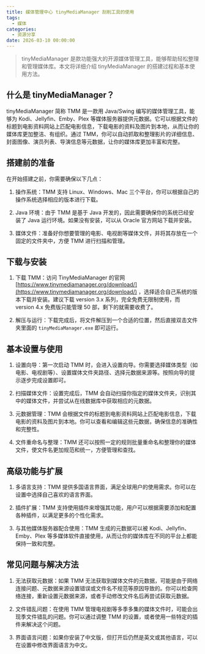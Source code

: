 ```yaml
---
title: 媒体管理中心 tinyMediaManager 刮削工具的使用
tags:
  - 媒体
categories:
  - 资源分享
date: 2026-03-10 00:00:00
---
```


> tinyMediaManager 是款功能强大的开源媒体管理工具，能够帮助轻松整理和管理媒体库。本文将详细介绍 tinyMediaManager 的搭建过程和基本使用方法。

<!-- more -->

## 什么是 tinyMediaManager？

tinyMediaManager 简称 TMM 是一款用 Java/Swing 编写的媒体管理工具，能够为 Kodi、Jellyfin、Emby、Plex 等媒体服务器提供元数据。它可以根据文件的标题到电影资料网站上匹配电影信息，下载电影的资料及图片到本地，从而让你的媒体库更加整洁、有组织。通过 TMM，你可以自动抓取和整理影片的详细信息、封面图像、演员列表、导演信息等元数据，让你的媒体库更加丰富和完整。

## 搭建前的准备

在开始搭建之前，你需要确保以下几点：

1. 操作系统：TMM 支持 Linux、Windows、Mac 三个平台，你可以根据自己的操作系统选择相应的版本进行下载。

2. Java 环境：由于 TMM 是基于 Java 开发的，因此需要确保你的系统已经安装了 Java 运行环境。如果没有安装，可以从 Oracle 官方网站下载并安装。

3. 媒体文件：准备好你想要管理的电影、电视剧等媒体文件，并将其存放在一个固定的文件夹中，方便 TMM 进行扫描和管理。

## 下载与安装

1. 下载 TMM：访问 TinyMediaManager 的官网 [https://www.tinymediamanager.org/download/](https://www.tinymediamanager.org/download/) ，选择适合自己系统的版本下载并安装。建议下载 version 3.x 系列，完全免费无限制使用，而 version 4.x 免费版只能管理 50 部，剩下的就需要收费了。

2. 解压与运行：下载完成后，将文件解压到一个合适的位置，然后直接双击文件夹里面的 `tinyMediaManager.exe` 即可运行。

## 基本设置与使用

1. 设置向导：第一次启动 TMM 时，会进入设置向导。你需要选择媒体类型（如电影、电视剧等）、设置媒体文件夹路径、选择元数据来源等。按照向导的提示逐步完成设置即可。

2. 扫描媒体文件：设置完成后，TMM 会自动扫描你指定的媒体文件夹，识别其中的媒体文件，并尝试从在线数据库中获取相应的元数据。

3. 元数据管理：TMM 会根据文件的标题到电影资料网站上匹配电影信息，下载电影的资料及图片到本地。你可以查看和编辑这些元数据，确保信息的准确性和完整性。

4. 文件重命名与整理：TMM 还可以按照一定的规则批量重命名和整理你的媒体文件，使文件名更加规范和统一，方便管理和查找。

## 高级功能与扩展

1. 多语言支持：TMM 提供多国语言界面，满足全球用户的使用需求。你可以在设置中选择自己喜欢的语言界面。

2. 插件扩展：TMM 支持使用插件来增强其功能，用户可以根据需要添加和配置各种插件，以满足更多的个性化需求。

3. 与其他媒体服务器配合使用：TMM 生成的元数据可以被 Kodi、Jellyfin、Emby、Plex 等多媒体软件直接使用，从而让你的媒体库在不同的平台上都能保持一致和完整。

## 常见问题与解决方法

1. 无法获取元数据：如果 TMM 无法获取到媒体文件的元数据，可能是由于网络连接问题、元数据来源设置错误或文件名不规范等原因导致的。你可以检查网络连接，重新设置元数据来源，或者手动修改文件名后再尝试获取元数据。

2. 文件错乱问题：在使用 TMM 管理电视剧等多季多集的媒体文件时，可能会出现季文件错乱的问题。你可以通过调整 TMM 的设置，或者使用一些特定的插件来解决这个问题。

3. 界面语言问题：如果你安装了中文版，但打开后仍然是英文或其他语言，可以在设置中修改界面语言为中文。